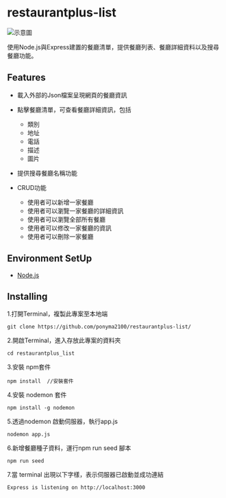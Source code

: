 # restaurantplus-list
![示意圖](https://i.imgur.com/I8h5dpX.png)

使用Node.js與Express建置的餐廳清單，提供餐廳列表、餐廳詳細資料以及搜尋餐廳功能。

## Features

- 載入外部的Json檔案呈現網頁的餐廳資訊
- 點擊餐廳清單，可查看餐廳詳細資訊，包括
  - 類別
  - 地址
  - 電話
  - 描述
  - 圖片
- 提供搜尋餐廳名稱功能

- CRUD功能
  - 使用者可以新增一家餐廳
  - 使用者可以瀏覽一家餐廳的詳細資訊
  - 使用者可以瀏覽全部所有餐廳
  - 使用者可以修改一家餐廳的資訊
  - 使用者可以刪除一家餐廳

## Environment SetUp

 - [Node.js](https://nodejs.org/en/ "title text!")
 
## Installing 

1.打開Terminal，複製此專案至本地端

```
git clone https://github.com/ponyma2100/restaurantplus-list/
```

2.開啟Terminal，進入存放此專案的資料夾

```
cd restaurantplus_list
```

3.安裝 npm套件

```
npm install  //安裝套件
```

4.安裝 nodemon 套件

```
npm install -g nodemon
```

5.透過nodemon 啟動伺服器，執行app.js

```
nodemon app.js
```

6.新增餐廳種子資料，運行npm run seed 腳本

```
npm run seed
```

7.當 terminal 出現以下字樣，表示伺服器已啟動並成功連結

```
Express is listening on http://localhost:3000
```


